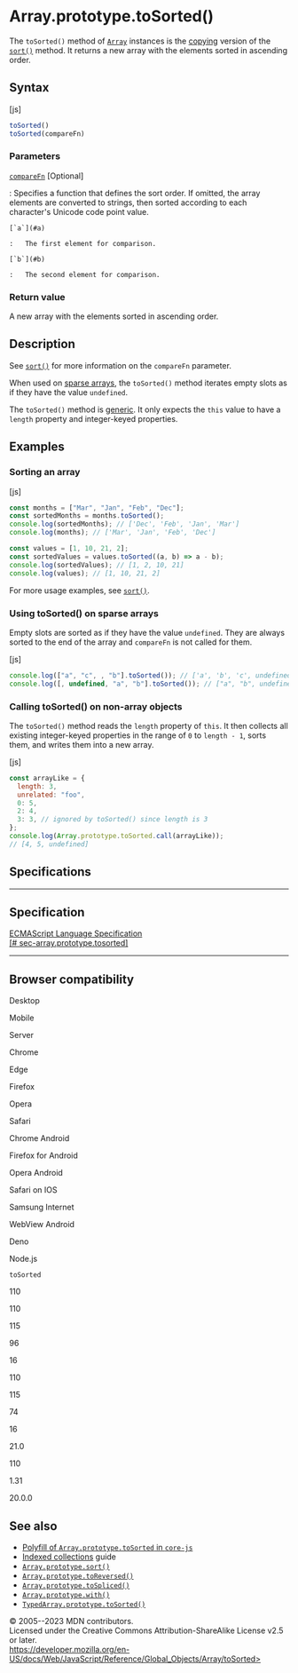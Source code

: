 Array.prototype.toSorted()
==========================


The `toSorted()` method of [`Array`](../array) instances is the
[copying](../array#copying_methods_and_mutating_methods) version of the
[`sort()`](sort) method. It returns a new array with the elements sorted
in ascending order.



Syntax
------




[js]


```js
toSorted()
toSorted(compareFn)
```





### Parameters



[`compareFn`](#comparefn) [Optional]

:   Specifies a function that defines the sort order. If omitted, the
    array elements are converted to strings, then sorted according to
    each character\'s Unicode code point value.

    [`a`](#a)

    :   The first element for comparison.

    [`b`](#b)

    :   The second element for comparison.




### Return value 


A new array with the elements sorted in ascending order.




Description
-----------


See [`sort()`](sort) for more information on the `compareFn` parameter.

When used on [sparse
arrays](https://developer.mozilla.org/en-US/docs/Web/JavaScript/Guide/Indexed_collections#sparse_arrays),
the `toSorted()` method iterates empty slots as if they have the value
`undefined`.

The `toSorted()` method is [generic](../array#generic_array_methods). It
only expects the `this` value to have a `length` property and
integer-keyed properties.




Examples
--------



### Sorting an array 




[js]


```js
const months = ["Mar", "Jan", "Feb", "Dec"];
const sortedMonths = months.toSorted();
console.log(sortedMonths); // ['Dec', 'Feb', 'Jan', 'Mar']
console.log(months); // ['Mar', 'Jan', 'Feb', 'Dec']

const values = [1, 10, 21, 2];
const sortedValues = values.toSorted((a, b) => a - b);
console.log(sortedValues); // [1, 2, 10, 21]
console.log(values); // [1, 10, 21, 2]
```


For more usage examples, see [`sort()`](sort).




### Using toSorted() on sparse arrays 


Empty slots are sorted as if they have the value `undefined`. They are
always sorted to the end of the array and `compareFn` is not called for
them.



[js]


```js
console.log(["a", "c", , "b"].toSorted()); // ['a', 'b', 'c', undefined]
console.log([, undefined, "a", "b"].toSorted()); // ["a", "b", undefined, undefined]
```





### Calling toSorted() on non-array objects 


The `toSorted()` method reads the `length` property of `this`. It then
collects all existing integer-keyed properties in the range of `0` to
`length - 1`, sorts them, and writes them into a new array.



[js]


```js
const arrayLike = {
  length: 3,
  unrelated: "foo",
  0: 5,
  2: 4,
  3: 3, // ignored by toSorted() since length is 3
};
console.log(Array.prototype.toSorted.call(arrayLike));
// [4, 5, undefined]
```




Specifications
--------------


  ---------------------------------------------------------------------------------------------------------------------------------
  Specification
  ---------------------------------------------------------------------------------------------------------------------------------
  [ECMAScript Language Specification\
  [\#
  sec-array.prototype.tosorted]](https://tc39.es/ecma262/multipage/indexed-collections.html#sec-array.prototype.tosorted)

  ---------------------------------------------------------------------------------------------------------------------------------


Browser compatibility 
---------------------




Desktop

Mobile

Server

Chrome

Edge

Firefox

Opera

Safari

Chrome Android

Firefox for Android

Opera Android

Safari on IOS

Samsung Internet

WebView Android

Deno

Node.js

`toSorted`

110

110

115

96

16

110

115

74

16

21.0

110

1.31

20.0.0


See also 
--------


-   [Polyfill of `Array.prototype.toSorted` in
    `core-js`](https://github.com/zloirock/core-js#change-array-by-copy)
-   [Indexed
    collections](https://developer.mozilla.org/en-US/docs/Web/JavaScript/Guide/Indexed_collections)
    guide
-   [`Array.prototype.sort()`](sort)
-   [`Array.prototype.toReversed()`](toreversed)
-   [`Array.prototype.toSpliced()`](tospliced)
-   [`Array.prototype.with()`](with)
-   [`TypedArray.prototype.toSorted()`](../typedarray/tosorted)




© 2005--2023 MDN contributors.\
Licensed under the Creative Commons Attribution-ShareAlike License v2.5
or later.\
https://developer.mozilla.org/en-US/docs/Web/JavaScript/Reference/Global_Objects/Array/toSorted>

